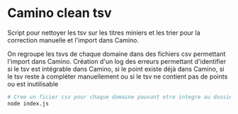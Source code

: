 # Camino clean tsv

Script pour nettoyer les tsv sur les titres miniers et les trier pour la correction manuelle et l'import dans Camino.

On regroupe les tsvs de chaque domaine dans des fichiers csv permettant l'import dans Camino.
Création d'un log des erreurs permettant d'identifier si le tsv est intégrable dans Camino, si le point existe déjà dans Camino, si le tsv reste à compléter manuellement ou si le tsv ne contient pas de points ou est inutilisable 

```bash
# Cree un ficier csv pour chaque domaine pouvant etre integre au dossier partagé de Camino
node index.js
```
